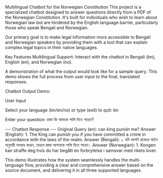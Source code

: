 
Multilingual Chatbot for the Norwegian Constitution
This project is a specialized chatbot designed to answer questions directly from a PDF of the Norwegian Constitution. It's built for individuals who wish to learn about Norwegian law but are hindered by the English language barrier, particularly those who speak Bengali and Norwegian.

Our primary goal is to make legal information more accessible to Bengali and Norwegian speakers by providing them with a tool that can explain complex legal topics in their native languages.

Key Features
Multilingual Support: Interact with the chatbot in Bengali (bn), English (en), and Norwegian (no).


A demonstration of what the output would look like for a sample query. This demo shows the full process from user input to the final, translated responses.

Chatbot Output Demo:

 User Input

Select your language (bn/en/no) or type (exit) to quit: bn

Enter your question: রাজা কি আমাকে শাস্তি দিতে পারেন?


--- Chatbot Response ---
Original Query (en): can king punish me?
Answer (English): 1. The King can punish you if you have committed a crime in accordance with the laws of the realm.
Answer (Bengali): ১. যদি আপনি রাজ্যের আইন অনুযায়ী অপরাধ করেন, তাহলে রাজা আপনাকে শাস্তি দিতে পারেন।
Answer (Norwegian): 1. Kongen kan straffe deg hvis du har begått en forbrytelse i samsvar med rikets lover.


This demo illustrates how the system seamlessly handles the multi-language flow, providing a clear and comprehensive answer based on the source document, and delivering it in all three supported languages.

  
